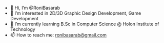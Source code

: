 - 👋 Hi, I’m @RoniBasarab
- 👀 I’m interested in 2D/3D Graphic Design Development, Game Development
- 🌱 I’m currently learning B.Sc in Computer Science @ Holon Institute of Technology
- 📫 How to reach me: ronibasarab@gmail.com
